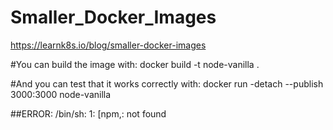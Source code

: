# Smaller_Docker_Images
https://learnk8s.io/blog/smaller-docker-images

#You can build the image with:
docker build -t node-vanilla .

#And you can test that it works correctly with:
docker run -detach --publish 3000:3000 node-vanilla

##ERROR: /bin/sh: 1: [npm,: not found